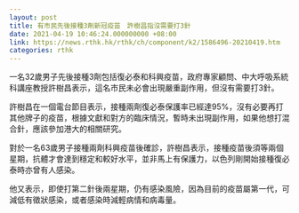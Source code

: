 ```yaml
---
layout: post
title: 有市民先後接種3劑新冠疫苗　許樹昌指沒需要打3針
date: 2021-04-19 10:46:24.000000000 +08:00
link: https://news.rthk.hk/rthk/ch/component/k2/1586496-20210419.htm
categories: rthk
---
```


一名32歲男子先後接種3劑包括復必泰和科興疫苗，政府專家顧問、中大呼吸系統科講座教授許樹昌表示，這名市民未必會出現嚴重副作用，但沒有需要打3針。

許樹昌在一個電台節目表示，接種兩劑復必泰保護率已經達95%，沒有必要再打其他牌子的疫苗，根據文獻和對方的臨床情況，暫時未出現副作用，如果他想打混合針，應該參加港大的相關研究。

對於一名63歲男子接種兩劑科興疫苗後確診，許樹昌表示，接種疫苗後須等兩個星期，抗體才會達到穩定和較好水平，並非馬上有保護力，以色列剛開始接種復必泰時亦曾有人感染。

他又表示，即使打第二針後兩星期，仍有感染風險，因為目前的疫苗屬第一代，可減低有徵狀感染，或者感染時減輕病情和病毒量。
